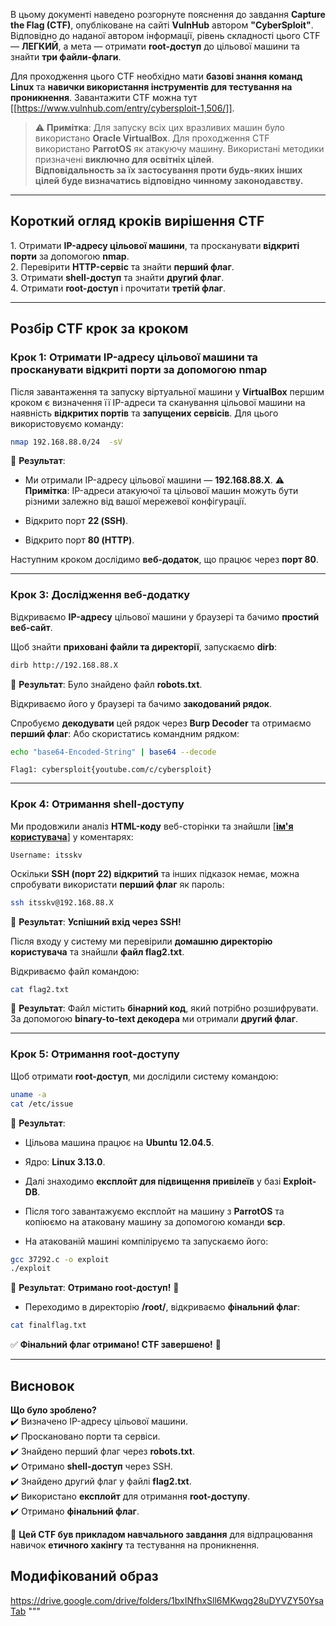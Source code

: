В цьому документі наведено розгорнуте пояснення до завдання **Capture the Flag (CTF)**, опубліковане на сайті **VulnHub** автором **"CyberSploit"**. Відповідно до наданої автором інформації, рівень складності цього CTF — **ЛЕГКИЙ**, а мета — отримати **root-доступ** до цільової машини та знайти **три файли-флаги**.  

Для проходження цього CTF необхідно мати **базові знання команд Linux** та **навички використання інструментів для тестування на проникнення**. Завантажити CTF можна тут [[https://www.vulnhub.com/entry/cybersploit-1,506/]].  


> ⚠️ **Примітка**: Для запуску всіх цих вразливих машин було використано **Oracle VirtualBox**. Для проходження CTF використано **ParrotOS** як атакуючу машину. Використані методики призначені **виключно для освітніх цілей**. <br>
**Відповідальность за їх застосування проти будь-яких інших цілей буде визначатись відповідно чинному законодавству.**  

---

## **Короткий огляд кроків вирішення CTF**
1️. Отримати **IP-адресу цільової машини**, та просканувати **відкриті порти** за допомогою **nmap**.  
2. Перевірити **HTTP-сервіс** та знайти **перший флаг**.  
3. Отримати **shell-доступ** та знайти **другий флаг**.  
4. Отримати **root-доступ** і прочитати **третій флаг**.  

---

## **Розбір CTF крок за кроком**

### **Крок 1: Отримати IP-адресу цільової машини та просканувати відкриті порти за допомогою nmap**
Після завантаження та запуску віртуальної машини у **VirtualBox** першим кроком є визначення її IP-адреси та
сканування цільової машини на наявність **відкритих портів** та **запущених сервісів**. Для цього використовуємо команду:  

```sh
nmap 192.168.88.0/24  -sV
```


📌 **Результат**:  

- Ми отримали IP-адресу цільової машини — **192.168.88.Х**.
⚠️ **Примітка**: IP-адреси атакуючої та цільової машин можуть бути різними залежно від вашої мережевої конфігурації.  

- Відкрито порт **22 (SSH)**.  
- Відкрито порт **80 (HTTP)**.  

Наступним кроком дослідимо **веб-додаток**, що працює через **порт 80**.  

---

### **Крок 3: Дослідження веб-додатку**
Відкриваємо **IP-адресу** цільової машини у браузері та бачимо **простий веб-сайт**.  

Щоб знайти **приховані файли та директорії**, запускаємо **dirb**:  

```sh
dirb http://192.168.88.Х
```

📌 **Результат**: Було знайдено файл **robots.txt**.  

Відкриваємо його у браузері та бачимо **закодований рядок**.  

Спробуємо **декодувати** цей рядок через **Burp Decoder** та отримаємо **перший флаг**:
Або скористатись командним рядком:
```sh
echo "base64-Encoded-String" | base64 --decode
```


```plaintext
Flag1: cybersploit{youtube.com/c/cybersploit}
```

---

### **Крок 4: Отримання shell-доступу**
Ми продовжили аналіз **HTML-коду** веб-сторінки та знайшли [[**ім'я користувача**]](./src/img01.PNG) у коментарях:  

```plaintext
Username: itsskv
```

Оскільки **SSH (порт 22) відкритий** та інших підказок немає, можна спробувати використати **перший флаг** як пароль:  

```sh
ssh itsskv@192.168.88.Х
```

📌 **Результат**: **Успішний вхід через SSH!**  

Після входу у систему ми перевірили **домашню директорію користувача** та знайшли **файл flag2.txt**.  

Відкриваємо файл командою:  
```sh
cat flag2.txt
```

📌 **Результат**: Файл містить **бінарний код**, який потрібно розшифрувати.  
За допомогою **binary-to-text декодера** ми отримали **другий флаг**.  

---

### **Крок 5: Отримання root-доступу**
Щоб отримати **root-доступ**, ми дослідили систему командою:  

```sh
uname -a
cat /etc/issue
```

📌 **Результат**:  
- Цільова машина працює на **Ubuntu 12.04.5**.  
- Ядро: **Linux 3.13.0**.  

- Далі знаходимо **експлойт для підвищення привілеїв** у базі **Exploit-DB**.  

- Після того завантажуємо експлойт на машину з **ParrotOS** та копіюємо на атаковану машину за допомогою команди **scp**.  

- На атакованій машині компіліруємо та запускаємо його:  
```sh
gcc 37292.c -o exploit
./exploit
```

📌 **Результат**: **Отримано root-доступ!** 🎉  

- Переходимо в директорію **/root/**, відкриваємо **фінальний флаг**:  

```sh
cat finalflag.txt
```

✅ **Фінальний флаг отримано! CTF завершено!** 🎯  

---

## **Висновок**
**Що було зроблено?**  
✔️ Визначено IP-адресу цільової машини.  
✔️ Проскановано порти та сервіси.  
✔️ Знайдено перший флаг через **robots.txt**.  
✔️ Отримано **shell-доступ** через SSH.  
✔️ Знайдено другий флаг у файлі **flag2.txt**.  
✔️ Використано **експлойт** для отримання **root-доступу**.  
✔️ Отримано **фінальний флаг**.  

🔹 **Цей CTF був прикладом навчального завдання** для відпрацювання навичок **етичного хакінгу** та тестування на проникнення.  
## Модифікований образ
https://drive.google.com/drive/folders/1bxINfhxSll6MKwqg28uDYVZY50YsaTab
"""
